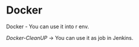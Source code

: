 # Docker
Docker - You can use it into r env.

*Docker-CleanUP* -> You can use it as job in Jenkins.
